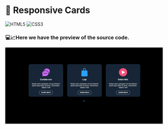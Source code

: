 # 🚀 Responsive Cards


![HTML5](https://img.shields.io/badge/HTML5-E34F26?style=for-the-badge&logo=html5&logoColor=white) 
![CSS3](https://img.shields.io/badge/CSS3-1572B6?style=for-the-badge&logo=css3&logoColor=white)

### 💻📈Here we have the preview of the source code.
<p aling="center">
  <img src="01-CARDS RESPONSIVOS/assets/Cards Responsivos.gif">
</p>

